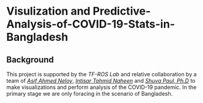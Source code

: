 # Visulization and Predictive-Analysis-of-COVID-19-Stats-in-Bangladesh

## Background

This project is supported by the *TF-ROS Lab* and relative collaboration by a team of *[Asif Ahmed Neloy](https://aaneloy.netlify.app/)*, *[Intisar Tahmid Naheen](http://ece.northsouth.edu/people/mr-intisar-tahmid-naheen/)* and *[Shuva Paul, Ph.D](https://sites.google.com/view/shuvapaul/home)* to make visualizations and perform analysis of the COVID-19 pandemic. In the primary stage we are only foracing in the scenario of Bangladesh.

